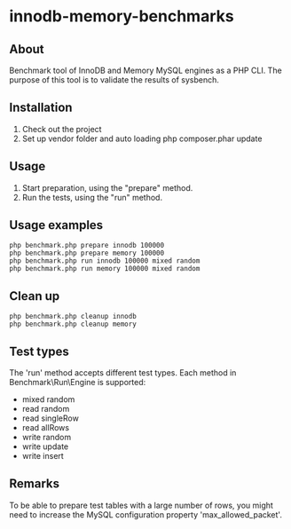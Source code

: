 # innodb-memory-benchmarks

## About

Benchmark tool of InnoDB and Memory MySQL engines as a PHP CLI.
The purpose of this tool is to validate the results of sysbench.

## Installation

1. Check out the project
2. Set up vendor folder and auto loading
	php composer.phar update

## Usage

1. Start preparation, using the "prepare" method.
2. Run the tests, using the "run" method.

## Usage examples

	php benchmark.php prepare innodb 100000
	php benchmark.php prepare memory 100000
	php benchmark.php run innodb 100000 mixed random
	php benchmark.php run memory 100000 mixed random

## Clean up

	php benchmark.php cleanup innodb
	php benchmark.php cleanup memory

## Test types

The 'run' method accepts different test types.
Each method in Benchmark\Run\Engine is supported:

* mixed random
* read random
* read singleRow
* read allRows
* write random
* write update
* write insert

## Remarks

To be able to prepare test tables with a large number of rows, you might need
to increase the MySQL configuration property 'max_allowed_packet'.